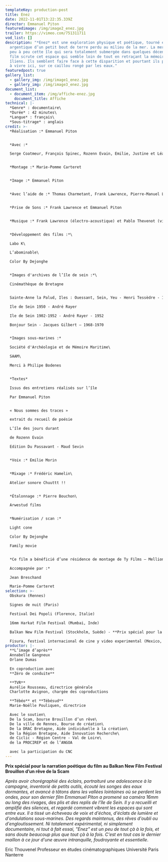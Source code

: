 ```yaml
---
templateKey: production-post
title: Enez
date: 2022-11-01T13:22:35.339Z
director: Emmanuel Piton
featuredimage: /img/image2_enez.jpg
trailer: https://vimeo.com/751311711
vod_list: []
description: "*Enez* est une exploration physique et poétique, tourné en
  argentique d’un petit bout de terre perdu au milieu de la mer. La mer grignote
  peu à peu cette île qui sera totalement submergée dans quelques décennies. Le
  film scrute cet espace qui semble loin de tout en retraçant la mémoire des
  îliens. Ils semblent faire face à cette disparition et pourtant ils persistent
  à vivre ici, sur ce caillou rongé par les eaux."
featuredpost: true
gallery_list:
  - gallery_img: /img/image1_enez.jpg
  - gallery_img: /img/image3_enez.jpg
document_list:
  - document_item: /img/affiche-enez.jpg
    document_title: Affiche
technical: |-
  *Genre* : documentaire\
  *Durée* : 42 minutes\
  *Langue* : français\
  *Sous-titrage* : anglais
credit: >-
  *Réalisation :* Emmanuel Piton


  *Avec :* 

  Serge Coatmeur, François Spinec, Rozenn Evain, Emilie, Justine et Léa Porsmoguer, Thérèse Le Bars, Robert Posmoguer, Nana Salaün, Hervé Guilcher, Noéline Piton, Ambroise Menou, Marie-Thérèse Guilcher, Jean-Marc Guilcher, Louise Guilcher, Joséphine Chicard


  *Montage :* Marie-Pomme Carteret


  *Image :* Emmanuel Piton


  *Avec l’aide de :* Thomas Charmetant, Frank Lawrence, Pierre-Manuel Lemarchand


  *Prise de Sons :* Frank Lawrence et Emmanuel Piton 


  *Musique :* Frank Lawrence (électro-acoustique) et Pablo Thevenot (violon)  


  *Développement des films :*\

  Labo K\

  L’abominable\

  Color By Dejonghe


  *Images d'archives de l’île de sein :*\

  Cinémathèque de Bretagne


  Sainte-Anne la Palud, Iles : Ouessant, Sein, Yeu - Henri Tessèdre - 1930

  Ile de Sein 1950 - André Rayer

  Ile de Sein 1902-1952 - André Rayer - 1952

  Bonjour Sein - Jacques Gilbert – 1968-1970


  *Images sous-marines :*

  Société d'Archéologie et de Mémoire Maritime\

  SAAM\

  Merci à Philipe Bodenes


  *Textes*

  Issus des entretiens réalisés sur l’île 

  Par Emmanuel Piton


  « Nous sommes des traces » 

  extrait du recueil de poésie

  L’île des jours durant

  de Rozenn Evain

  Edition Du Passavant - Maud Sevin


  *Voix :* Emilie Morin 


  *Mixage :* Frédéric Hamelin\

  Atelier sonore Chuuttt !!


  *Étalonnage :* Pierre Bouchon\

  Arwestud films


  *Numérisation / scan :*

  Light cone

  Color By Dejonghe

  Family movie


  *Ce film a bénéficié d’une résidence de montage de Ty Films – Mellionnec

  Accompagnée par :*

  Jean Breschand

  Marie-Pomme Carteret
selection: >-
  Obskura (Rennes)

  Signes de nuit (Paris)

  Festival Dei Popoli (Florence, Italie) 

  16mm Harkat Film Festival (Mumbai, Inde) 

  Balkan New Film Festival (Stockholm, Suède) - **Prix spécial pour la narration poétique du film**

  Fisura, festival internacional de cine y video experimental (Mexico, Mexique)
productor: |-
  **L’image d’après** 
  Annabelle Gangneux
  Orlane Dumas

  En coproduction avec
  **Zéro de conduite**

  **TVR**
  Aurélie Rousseau, directrice générale 
  Charlotte Avignon, chargée des coproductions

  **Tébéo** et **Tébésud** 
  Marie-Noëlle Pouliquen, directrice

  Avec le soutien\
  De la Scam, bourse Brouillon d’un rêve\
  De la ville de Rennes, Bourse de création\
  De la DRAC Bretagne, Aide individuelle à la création\
  De la Région Bretagne, Aide Innovation Recherche\
  de Ciclic - Région Centre - Val de Loire\
  de la PROCIREP et de l’ANGOA

  avec la participation du CNC
---
```

**Prix spécial pour la narration poétique du film  au Balkan New Film Festival**\
**Brouillon d’un rêve de la Scam**

*Après avoir chorégraphié des éclairs, portraituré une adolescence à la campagne, inventorié de petits outils, écouté les songes des eaux dormantes, et avancé à tâtons dans les vallées lointaines où se perdent les ondes, pour son dernier film Emmanuel Piton a promené sa caméra 16mm au long des rivages, des plis et des replis de l'île de Sein. Il y a recueilli et amplifié des silences, et regardé comment vibrent les espaces qui sont entre eux. Il a tissé un écheveau de voix et d'échos, d'éclats de lumière et d'ondulations sous-marines. Des regards maintenus, des rêves d'oubli ou d'engloutissement.
Ni totalement expérimental, ni simplement documentaire, ni tout à fait essai, "Enez" est un peu de tout çà à la fois, et sans doute beaucoup plus que tout çà à la fois. C'est en tout cas le dernier maillon à ce jour d'une œuvre intranquille, foudroyante et essentielle*.

Eric Thouvenel
Professeur en études cinématographiques
Université Paris Nanterre